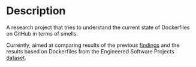 # Description

A research project that tries to understand the current state of Dockerfiles on GitHub in terms of smells.

Currently, aimed at comparing results of the previous [findings](https://github.com/VladCroitoru/dockerfile_smells_project) and the results based on Dockerfiles from the Engineered Software Projects [dataset](https://reporeapers.github.io/results/1.html).
